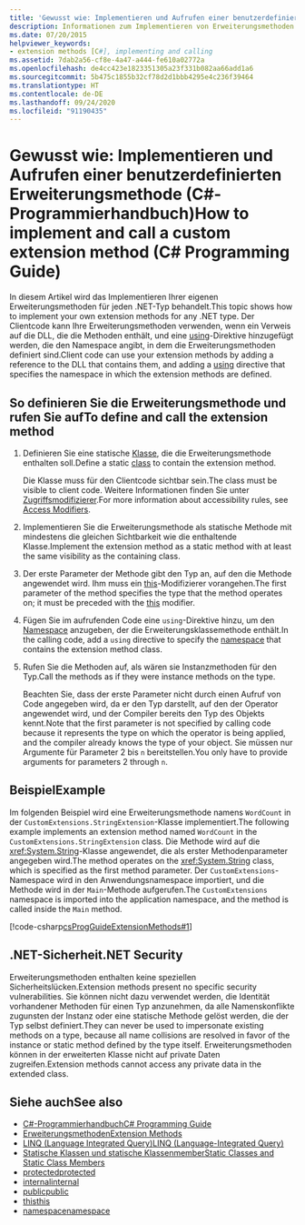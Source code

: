 ```yaml
---
title: 'Gewusst wie: Implementieren und Aufrufen einer benutzerdefinierten Erweiterungsmethode – C#-Programmierhandbuch'
description: Informationen zum Implementieren von Erweiterungsmethoden für einen .NET-Typ Clientcode kann Ihre Methoden verwenden, indem ein Verweis auf eine DLL und eine using-Anweisung hinzugefügt werden.
ms.date: 07/20/2015
helpviewer_keywords:
- extension methods [C#], implementing and calling
ms.assetid: 7dab2a56-cf8e-4a47-a444-fe610a02772a
ms.openlocfilehash: de4cc423e1823351305a23f331b082aa66add1a6
ms.sourcegitcommit: 5b475c1855b32cf78d2d1bbb4295e4c236f39464
ms.translationtype: HT
ms.contentlocale: de-DE
ms.lasthandoff: 09/24/2020
ms.locfileid: "91190435"
---
```

# <a name="how-to-implement-and-call-a-custom-extension-method-c-programming-guide"></a><span data-ttu-id="70bf0-104">Gewusst wie: Implementieren und Aufrufen einer benutzerdefinierten Erweiterungsmethode (C#-Programmierhandbuch)</span><span class="sxs-lookup"><span data-stu-id="70bf0-104">How to implement and call a custom extension method (C# Programming Guide)</span></span>

<span data-ttu-id="70bf0-105">In diesem Artikel wird das Implementieren Ihrer eigenen Erweiterungsmethoden für jeden .NET-Typ behandelt.</span><span class="sxs-lookup"><span data-stu-id="70bf0-105">This topic shows how to implement your own extension methods for any .NET type.</span></span> <span data-ttu-id="70bf0-106">Der Clientcode kann Ihre Erweiterungsmethoden verwenden, wenn ein Verweis auf die DLL, die die Methoden enthält, und eine [using](../../language-reference/keywords/using-directive.md)-Direktive hinzugefügt werden, die den Namespace angibt, in dem die Erweiterungsmethoden definiert sind.</span><span class="sxs-lookup"><span data-stu-id="70bf0-106">Client code can use your extension methods by adding a reference to the DLL that contains them, and adding a [using](../../language-reference/keywords/using-directive.md) directive that specifies the namespace in which the extension methods are defined.</span></span>  
  
## <a name="to-define-and-call-the-extension-method"></a><span data-ttu-id="70bf0-107">So definieren Sie die Erweiterungsmethode und rufen Sie auf</span><span class="sxs-lookup"><span data-stu-id="70bf0-107">To define and call the extension method</span></span>  
  
1. <span data-ttu-id="70bf0-108">Definieren Sie eine statische [Klasse](./static-classes-and-static-class-members.md), die die Erweiterungsmethode enthalten soll.</span><span class="sxs-lookup"><span data-stu-id="70bf0-108">Define a static [class](./static-classes-and-static-class-members.md) to contain the extension method.</span></span>  
  
     <span data-ttu-id="70bf0-109">Die Klasse muss für den Clientcode sichtbar sein.</span><span class="sxs-lookup"><span data-stu-id="70bf0-109">The class must be visible to client code.</span></span> <span data-ttu-id="70bf0-110">Weitere Informationen finden Sie unter [Zugriffsmodifizierer](./access-modifiers.md).</span><span class="sxs-lookup"><span data-stu-id="70bf0-110">For more information about accessibility rules, see [Access Modifiers](./access-modifiers.md).</span></span>  
  
2. <span data-ttu-id="70bf0-111">Implementieren Sie die Erweiterungsmethode als statische Methode mit mindestens die gleichen Sichtbarkeit wie die enthaltende Klasse.</span><span class="sxs-lookup"><span data-stu-id="70bf0-111">Implement the extension method as a static method with at least the same visibility as the containing class.</span></span>  
  
3. <span data-ttu-id="70bf0-112">Der erste Parameter der Methode gibt den Typ an, auf den die Methode angewendet wird. Ihm muss ein [this](../../language-reference/keywords/this.md)-Modifizierer vorangehen.</span><span class="sxs-lookup"><span data-stu-id="70bf0-112">The first parameter of the method specifies the type that the method operates on; it must be preceded with the [this](../../language-reference/keywords/this.md) modifier.</span></span>  
  
4. <span data-ttu-id="70bf0-113">Fügen Sie im aufrufenden Code eine `using`-Direktive hinzu, um den [Namespace](../../language-reference/keywords/namespace.md) anzugeben, der die Erweiterungsklassemethode enthält.</span><span class="sxs-lookup"><span data-stu-id="70bf0-113">In the calling code, add a `using` directive to specify the [namespace](../../language-reference/keywords/namespace.md) that contains the extension method class.</span></span>  
  
5. <span data-ttu-id="70bf0-114">Rufen Sie die Methoden auf, als wären sie Instanzmethoden für den Typ.</span><span class="sxs-lookup"><span data-stu-id="70bf0-114">Call the methods as if they were instance methods on the type.</span></span>  
  
     <span data-ttu-id="70bf0-115">Beachten Sie, dass der erste Parameter nicht durch einen Aufruf von Code angegeben wird, da er den Typ darstellt, auf den der Operator angewendet wird, und der Compiler bereits den Typ des Objekts kennt.</span><span class="sxs-lookup"><span data-stu-id="70bf0-115">Note that the first parameter is not specified by calling code because it represents the type on which the operator is being applied, and the compiler already knows the type of your object.</span></span> <span data-ttu-id="70bf0-116">Sie müssen nur Argumente für Parameter 2 bis `n` bereitstellen.</span><span class="sxs-lookup"><span data-stu-id="70bf0-116">You only have to provide arguments for parameters 2 through `n`.</span></span>  
  
## <a name="example"></a><span data-ttu-id="70bf0-117">Beispiel</span><span class="sxs-lookup"><span data-stu-id="70bf0-117">Example</span></span>  

 <span data-ttu-id="70bf0-118">Im folgenden Beispiel wird eine Erweiterungsmethode namens `WordCount` in der `CustomExtensions.StringExtension`-Klasse implementiert.</span><span class="sxs-lookup"><span data-stu-id="70bf0-118">The following example implements an extension method named `WordCount` in the `CustomExtensions.StringExtension` class.</span></span> <span data-ttu-id="70bf0-119">Die Methode wird auf die <xref:System.String>-Klasse angewendet, die als erster Methodenparameter angegeben wird.</span><span class="sxs-lookup"><span data-stu-id="70bf0-119">The method operates on the <xref:System.String> class, which is specified as the first method parameter.</span></span> <span data-ttu-id="70bf0-120">Der `CustomExtensions`-Namespace wird in den Anwendungsnamespace importiert, und die Methode wird in der `Main`-Methode aufgerufen.</span><span class="sxs-lookup"><span data-stu-id="70bf0-120">The `CustomExtensions` namespace is imported into the application namespace, and the method is called inside the `Main` method.</span></span>  
  
 [!code-csharp[csProgGuideExtensionMethods#1](~/samples/snippets/csharp/VS_Snippets_VBCSharp/csProgGuideExtensionMethods/cs/extensionmethods.cs#1)]  
  
## <a name="net-security"></a><span data-ttu-id="70bf0-121">.NET-Sicherheit</span><span class="sxs-lookup"><span data-stu-id="70bf0-121">.NET Security</span></span>  

 <span data-ttu-id="70bf0-122">Erweiterungsmethoden enthalten keine speziellen Sicherheitslücken.</span><span class="sxs-lookup"><span data-stu-id="70bf0-122">Extension methods present no specific security vulnerabilities.</span></span> <span data-ttu-id="70bf0-123">Sie können nicht dazu verwendet werden, die Identität vorhandener Methoden für einen Typ anzunehmen, da alle Namenskonflikte zugunsten der Instanz oder eine statische Methode gelöst werden, die der Typ selbst definiert.</span><span class="sxs-lookup"><span data-stu-id="70bf0-123">They can never be used to impersonate existing methods on a type, because all name collisions are resolved in favor of the instance or static method defined by the type itself.</span></span> <span data-ttu-id="70bf0-124">Erweiterungsmethoden können in der erweiterten Klasse nicht auf private Daten zugreifen.</span><span class="sxs-lookup"><span data-stu-id="70bf0-124">Extension methods cannot access any private data in the extended class.</span></span>  
  
## <a name="see-also"></a><span data-ttu-id="70bf0-125">Siehe auch</span><span class="sxs-lookup"><span data-stu-id="70bf0-125">See also</span></span>

- [<span data-ttu-id="70bf0-126">C#-Programmierhandbuch</span><span class="sxs-lookup"><span data-stu-id="70bf0-126">C# Programming Guide</span></span>](../index.md)
- [<span data-ttu-id="70bf0-127">Erweiterungsmethoden</span><span class="sxs-lookup"><span data-stu-id="70bf0-127">Extension Methods</span></span>](./extension-methods.md)
- [<span data-ttu-id="70bf0-128">LINQ (Language Integrated Query)</span><span class="sxs-lookup"><span data-stu-id="70bf0-128">LINQ (Language-Integrated Query)</span></span>](../../linq/linq-in-csharp.md)
- [<span data-ttu-id="70bf0-129">Statische Klassen und statische Klassenmember</span><span class="sxs-lookup"><span data-stu-id="70bf0-129">Static Classes and Static Class Members</span></span>](./static-classes-and-static-class-members.md)
- [<span data-ttu-id="70bf0-130">protected</span><span class="sxs-lookup"><span data-stu-id="70bf0-130">protected</span></span>](../../language-reference/keywords/protected.md)
- [<span data-ttu-id="70bf0-131">internal</span><span class="sxs-lookup"><span data-stu-id="70bf0-131">internal</span></span>](../../language-reference/keywords/internal.md)
- [<span data-ttu-id="70bf0-132">public</span><span class="sxs-lookup"><span data-stu-id="70bf0-132">public</span></span>](../../language-reference/keywords/public.md)
- [<span data-ttu-id="70bf0-133">this</span><span class="sxs-lookup"><span data-stu-id="70bf0-133">this</span></span>](../../language-reference/keywords/this.md)
- [<span data-ttu-id="70bf0-134">namespace</span><span class="sxs-lookup"><span data-stu-id="70bf0-134">namespace</span></span>](../../language-reference/keywords/namespace.md)
